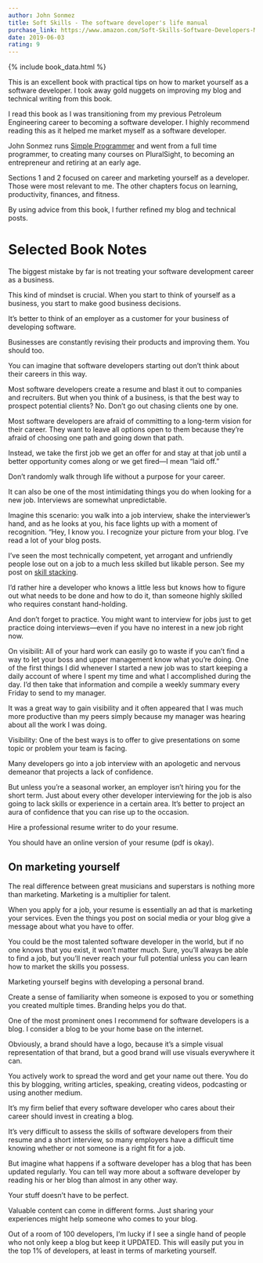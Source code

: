 ```yaml
---
author: John Sonmez
title: Soft Skills - The software developer's life manual
purchase_link: https://www.amazon.com/Soft-Skills-Software-Developers-Manual-ebook/dp/B08N9KTYW6
date: 2019-06-03
rating: 9
---
```


{% include book_data.html %}

This is an excellent book with practical tips on how to market yourself as a software developer. I took away gold nuggets on improving my blog and technical writing from this book.

I read this book as I was transitioning from my previous Petroleum Engineering career to becoming a software developer. I highly recommend reading this as it helped me market myself as a software developer.

John Sonmez runs [Simple Programmer](https://simpleprogrammer.com/) and went from a full time programmer, to creating many courses on PluralSight, to becoming an entrepreneur and retiring at an early age.

Sections 1 and 2 focused on career and marketing yourself as a developer. Those were most relevant to me. The other chapters focus on learning, productivity, finances, and fitness.

By using advice from this book, I further refined my blog and technical posts.

# Selected Book Notes

The biggest mistake by far is not treating your software development career as a business.

This kind of mindset is crucial. When you start to think of yourself as a business, you start to make good business decisions.

It’s better to think of an employer as a customer for your business of developing software.

Businesses are constantly revising their products and improving them. You should too.

You can imagine that software developers starting out don’t think about their careers in this way.

Most software developers create a resume and blast it out to companies and recruiters. But when you think of a business, is that the best way to prospect potential clients? No. Don’t go out chasing clients one by one.

Most software developers are afraid of committing to a long-term vision for their career. They want to leave all options open to them because they’re afraid of choosing one path and going down that path.

Instead, we take the first job we get an offer for and stay at that job until a better opportunity comes along or we get fired—I mean “laid off.”

Don’t randomly walk through life without a purpose for your career.

It can also be one of the most intimidating things you do when looking for a new job. Interviews are somewhat unpredictable.

Imagine this scenario: you walk into a job interview, shake the interviewer’s hand, and as he looks at you, his face lights up with a moment of recognition. “Hey, I know you. I recognize your picture from your blog. I’ve read a lot of your blog posts.

I’ve seen the most technically competent, yet arrogant and unfriendly people lose out on a job to a much less skilled but likable person. See my post on [skill stacking](/stacking-skills).

I’d rather hire a developer who knows a little less but knows how to figure out what needs to be done and how to do it, than someone highly skilled who requires constant hand-holding.

And don’t forget to practice. You might want to interview for jobs just to get practice doing interviews—even if you have no interest in a new job right now.

On visibilit: All of your hard work can easily go to waste if you can’t find a way to let your boss and upper management know what you’re doing. One of the first things I did whenever I started a new job was to start keeping a daily account of where I spent my time and what I accomplished during the day. I’d then take that information and compile a weekly summary every Friday to send to my manager.

It was a great way to gain visibility and it often appeared that I was much more productive than my peers simply because my manager was hearing about all the work I was doing.

Visibility: One of the best ways is to offer to give presentations on some topic or problem your team is facing.

Many developers go into a job interview with an apologetic and nervous demeanor that projects a lack of confidence.

But unless you’re a seasonal worker, an employer isn’t hiring you for the short term. Just about every other developer interviewing for the job is also going to lack skills or experience in a certain area. It’s better to project an aura of confidence that you can rise up to the occasion.

Hire a professional resume writer to do your resume.

You should have an online version of your resume (pdf is okay).

## On marketing yourself

The real difference between great musicians and superstars is nothing more than marketing. Marketing is a multiplier for talent.

When you apply for a job, your resume is essentially an ad that is marketing your services. Even the things you post on social media or your blog give a message about what you have to offer.

You could be the most talented software developer in the world, but if no one knows that you exist, it won’t matter much. Sure, you’ll always be able to find a job, but you’ll never reach your full potential unless you can learn how to market the skills you possess.

Marketing yourself begins with developing a personal brand.

Create a sense of familiarity when someone is exposed to you or something you created multiple times. Branding helps you do that.

One of the most prominent ones I recommend for software developers is a blog. I consider a blog to be your home base on the internet.

Obviously, a brand should have a logo, because it’s a simple visual representation of that brand, but a good brand will use visuals everywhere it can.

You actively work to spread the word and get your name out there. You do this by blogging, writing articles, speaking, creating videos, podcasting or using another medium.

It’s my firm belief that every software developer who cares about their career should invest in creating a blog.

It’s very difficult to assess the skills of software developers from their resume and a short interview, so many employers have a difficult time knowing whether or not someone is a right fit for a job.

But imagine what happens if a software developer has a blog that has been updated regularly. You can tell way more about a software developer by reading his or her blog than almost in any other way.

Your stuff doesn’t have to be perfect.

Valuable content can come in different forms. Just sharing your experiences might help someone who comes to your blog.

Out of a room of 100 developers, I’m lucky if I see a single hand of people who not only keep a blog but keep it UPDATED. This will easily put you in the top 1% of developers, at least in terms of marketing yourself.
